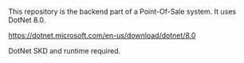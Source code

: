 This repository is the backend part of a Point-Of-Sale system. It uses DotNet 8.0.

https://dotnet.microsoft.com/en-us/download/dotnet/8.0

DotNet SKD and runtime required. 